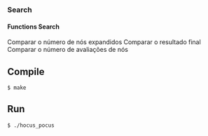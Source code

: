 ### Search

#### Functions Search
Comparar o número de nós expandidos
Comparar o resultado final
Comparar o número de avaliações de nós

## Compile

```shell
$ make
```

## Run

```	shell
$ ./hocus_pocus
```